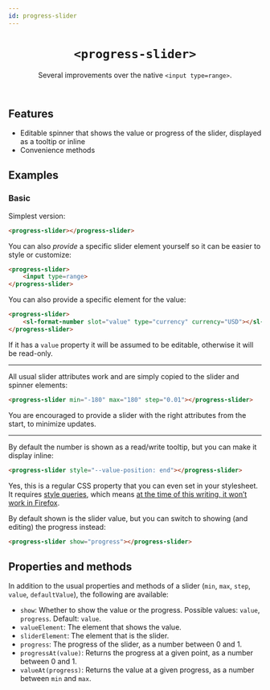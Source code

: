 ```yaml
---
id: progress-slider
---
```

<script type="module" src="https://cdn.jsdelivr.net/npm/@shoelace-style/shoelace@2.15.0/cdn/components/format-number/format-number.js"></script>
<header>

# `<progress-slider>`

Several improvements over the native `<input type=range>`.

</header>



## Features

- Editable spinner that shows the value or progress of the slider, displayed as a tooltip or inline
- Convenience methods

## Examples

### Basic

Simplest version:

```html
<progress-slider></progress-slider>
```

You can also *provide* a specific slider element yourself so it can be easier to style or customize:

```html
<progress-slider>
	<input type=range>
</progress-slider>
```

You can also provide a specific element for the value:

```html
<progress-slider>
	<sl-format-number slot="value" type="currency" currency="USD"></sl-format-number>
</progress-slider>
```

If it has a `value` property it will be assumed to be editable, otherwise it will be read-only.

---

All usual slider attributes work and are simply copied to the slider and spinner elements:

```html
<progress-slider min="-180" max="180" step="0.01"></progress-slider>
```

You are encouraged to provide a slider with the right attributes from the start, to minimize updates.

---

By default the number is shown as a read/write tooltip, but you can make it display inline:

```html
<progress-slider style="--value-position: end"></progress-slider>
```

Yes, this is a regular CSS property that you can even set in your stylesheet.
It requires [style queries](https://developer.mozilla.org/en-US/docs/Web/CSS/CSS_containment/Container_size_and_style_queries#container_style_queries_2),
which means [at the time of this writing, it won’t work in Firefox](https://caniuse.com/css-container-queries-style).

By default shown is the slider value, but you can switch to showing (and editing) the progress instead:

```html
<progress-slider show="progress"></progress-slider>
```

## Properties and methods

In addition to the usual properties and methods of a slider (`min`, `max`, `step`, `value`, `defaultValue`), the following are available:
- `show`: Whether to show the value or the progress. Possible values: `value`, `progress`. Default: `value`.
- `valueElement`: The element that shows the value.
- `sliderElement`: The element that is the slider.
- `progress`: The progress of the slider, as a number between 0 and 1.
- `progressAt(value)`: Returns the progress at a given point, as a number between 0 and 1.
- `valueAt(progress)`: Returns the value at a given progress, as a number between `min` and `max`.

